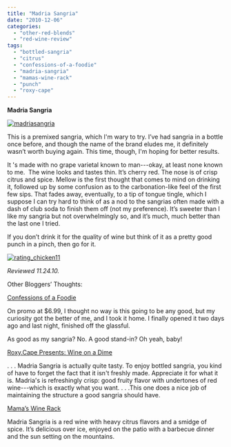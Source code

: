 ```yaml
---
title: "Madria Sangria"
date: "2010-12-06"
categories:
  - "other-red-blends"
  - "red-wine-review"
tags:
  - "bottled-sangria"
  - "citrus"
  - "confessions-of-a-foodie"
  - "madria-sangria"
  - "mamas-wine-rack"
  - "punch"
  - "roxy-cape"
---
```


**Madria Sangria**

[![](http://s3.amazonaws.com/thegourmez-wpmedia/2010/12/madriasangria.jpg "madriasangria")](http://s3.amazonaws.com/thegourmez-wpmedia/2010/12/madriasangria.jpg)

This is a premixed sangria, which I'm wary to try. I’ve had sangria in a bottle once before, and though the name of the brand eludes me, it definitely wasn’t worth buying again. This time, though, I'm hoping for better results.

It 's made with no grape varietal known to man---okay, at least none known to me.  The wine looks and tastes thin. It’s cherry red. The nose is of crisp citrus and spice. Mellow is the first thought that comes to mind on drinking it, followed up by some confusion as to the carbonation-like feel of the first few sips. That fades away, eventually, to a tip of tongue tingle, which I suppose I can try hard to think of as a nod to the sangrias often made with a dash of club soda to finish them off (not my preference). It’s sweeter than I like my sangria but not overwhelmingly so, and it’s much, much better than the last one I tried.

If you don’t drink it for the quality of wine but think of it as a pretty good punch in a pinch, then go for it.




<div class="caption">

[![](http://s3.amazonaws.com/thegourmez-wpmedia/2009/02/rating_chicken11.gif "rating_chicken11")](http://s3.amazonaws.com/thegourmez-wpmedia/2009/02/rating_chicken11.gif)</div>


_Reviewed 11.24.10._

Other Bloggers’ Thoughts:

[Confessions of a Foodie](http://foodieconfessions.blogspot.com/2010/09/wine-i-make-mean-sangria-but-in-pinch.html)

On promo at $6.99, I thought no way is this going to be any good, but my curiosity got the better of me, and I took it home. I finally opened it two days ago and last night, finished off the glassful.

As good as my sangria? No. A good stand-in? Oh yeah, baby!

[Roxy.Cape Presents: Wine on a Dime](http://roxycape.blogspot.com/2009/07/madria-sangria-4-corks.html)

. . . Madria Sangria is actually quite tasty. To enjoy bottled sangria, you kind of have to forget the fact that it isn't freshly made. Appreciate it for what it is. Madria's is refreshingly crisp: good fruity flavor with undertones of red wine---which is exactly what you want. . . .This one does a nice job of maintaining the structure a good sangria should have.

[Mama’s Wine Rack](http://mamaswinerack.wordpress.com/2010/06/03/a-sangria-summer/)

Madria Sangria is a red wine with heavy citrus flavors and a smidge of spice. It’s delicious over ice, enjoyed on the patio with a barbecue dinner and the sun setting on the mountains.
